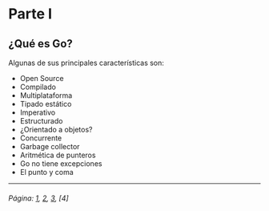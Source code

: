 # Parte I

## ¿Qué es Go?

Algunas de sus principales características son:

* Open Source
* Compilado
* Multiplataforma
* Tipado estático
* Imperativo
* Estructurado
* ¿Orientado a objetos?
* Concurrente
* Garbage collector
* Aritmética de punteros
* Go no tiene excepciones
* El punto y coma

___

###### Página: [1](./lectura-1.md), [2](./lectura-2.md), [3](./lectura-3.md), [4]
